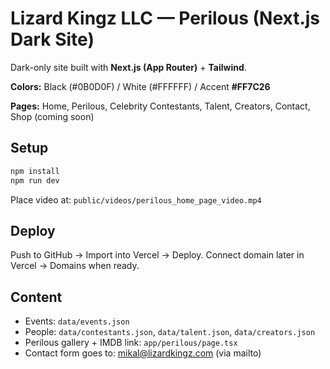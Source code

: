 # Lizard Kingz LLC — Perilous (Next.js Dark Site)

Dark-only site built with **Next.js (App Router)** + **Tailwind**.

**Colors:** Black (#0B0D0F) / White (#FFFFFF) / Accent **#FF7C26**

**Pages:** Home, Perilous, Celebrity Contestants, Talent, Creators, Contact, Shop (coming soon)

## Setup
```bash
npm install
npm run dev
```
Place video at: `public/videos/perilous_home_page_video.mp4`

## Deploy
Push to GitHub → Import into Vercel → Deploy.
Connect domain later in Vercel → Domains when ready.

## Content
- Events: `data/events.json`
- People: `data/contestants.json`, `data/talent.json`, `data/creators.json`
- Perilous gallery + IMDB link: `app/perilous/page.tsx`
- Contact form goes to: mikal@lizardkingz.com (via mailto)
